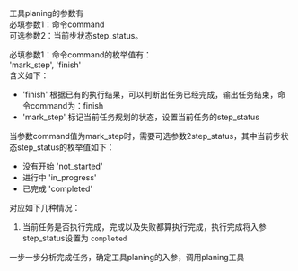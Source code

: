 工具planing的参数有  
必填参数1：命令command  
可选参数2：当前步状态step_status。  

必填参数1：命令command的枚举值有：  
'mark_step', 'finish'  
含义如下：  

- 'finish' 根据已有的执行结果，可以判断出任务已经完成，输出任务结束，命令command为：finish  
- 'mark_step' 标记当前任务规划的状态，设置当前任务的step_status  

当参数command值为mark_step时，需要可选参数2step_status，其中当前步状态step_status的枚举值如下：  
- 没有开始 'not_started'  
- 进行中 'in_progress'   
- 已完成 'completed'  

对应如下几种情况：  
1. 当前任务是否执行完成，完成以及失败都算执行完成，执行完成将入参step_status设置为 `completed`  

一步一步分析完成任务，确定工具planing的入参，调用planing工具
